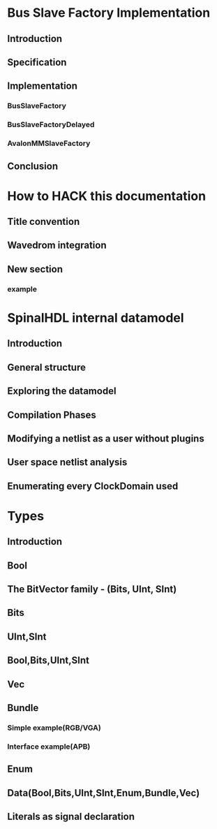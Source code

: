# Bus Slave Factory Implementation
## Introduction
## Specification
## Implementation
### BusSlaveFactory
### BusSlaveFactoryDelayed
### AvalonMMSlaveFactory
## Conclusion


# How to HACK this documentation
## Title convention
## Wavedrom integration
## New section
### example


# SpinalHDL internal datamodel
## Introduction
## General structure
## Exploring the datamodel
## Compilation Phases
## Modifying a netlist as a user without plugins
## User space netlist analysis
## Enumerating every ClockDomain used



# Types
## Introduction
## Bool
## The BitVector family - (Bits, UInt, SInt)
## Bits
## UInt,SInt
## Bool,Bits,UInt,SInt
## Vec
## Bundle
### Simple example(RGB/VGA)
### Interface example(APB)
## Enum
## Data(Bool,Bits,UInt,SInt,Enum,Bundle,Vec)
## Literals as signal declaration